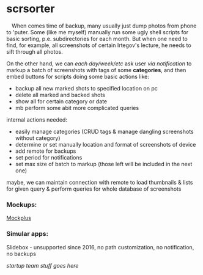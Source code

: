 # scrsorter

&emsp;When comes time of backup, many usually just dump photos from phone to 'puter. Some (like me myself) manually run some ugly shell scripts for basic sorting, p.e. subdirectories for each month. But when one need to find, for example, all screenshots of certain Irtegov's lecture, he needs to sift through all photos.  

On the other hand, we can *each day/week/etc* ask user *via notification* to markup a batch of screenshots with tags of some **categories**,
and then embed buttons for scripts doing some basic actions like:
* backup all new marked shots to specified location on pc
* delete all marked and backed shots 
* show all for certain category or date
* mb perform some abit more complicated queries 

internal actions needed:
* easily manage categories (CRUD tags & manage dangling screenshots without category)
* determine or set manually location and format of screenshots of device
* add remote for backups
* set period for notifications
* set max size of batch to markup (those left will be included in the next one) 

maybe, we can maintain connection with remote to load thumbnails & lists for given query & perform queries for whole database of screenshots

### Mockups:

[Mockplus](https://rp.mockplus.com/run/i-b9c73NMF/MnCD5_4_bd/eBZjKdLqm2)

### Simular apps:
    
Slidebox - unsupported since 2016, no path customization, no notification, no backups

*startup team stuff goes here*

